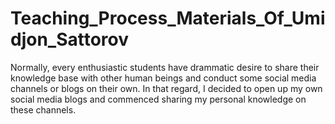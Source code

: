 # Teaching_Process_Materials_Of_Umidjon_Sattorov
Normally, every enthusiastic students have drammatic desire to share their knowledge base with other human beings and conduct some social media channels or blogs on their own. In that regard, I decided to open up my own social media blogs and commenced sharing my personal knowledge on these channels. 
